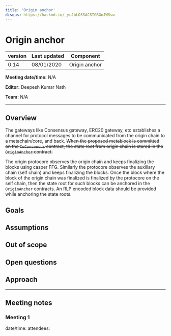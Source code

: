 ```yaml
---
title: 'Origin anchor'
disqus: https://hackmd.io/_ycJbLOSSACSTGBGnJWSsw
---
```


Origin anchor
===

| version | Last updated | Component          |
| ------- | ------------ | ------------------ |
| 0.14    | 08/01/2020    | Origin anchor |

**Meeting date/time:** N/A

**Editor:** Deepesh Kumar Nath

**Team:** N/A

---

## Overview
The gateways like Consensus gateway, ERC20 gateway, etc establishes a channel for protocol messages to be communicated from the origin chain to a metachain/core, and back. 
~~When the proposed metablock is committed on the `CoConsensus` contract, the state root from origin chain is stored in the `OriginAnchor` contract.~~

The origin protocore observes the origin chain and keeps finalizing the blocks using casper FFG. Similarly the protocore observes the auxiliary chain (self chain) and keeps finalizing the blocks. Once the block where the block of the origin chain was finalized is finalized by the protocore on the self chain, then the state root for such blocks can be anchored in the `OriginAnchor` contracts.
An RLP encoded block data should be provided while anchoring the state roots.

## Goals


## Assumptions

## Out of scope


## Open questions

## Approach
---
## Meeting notes
### Meeting 1
date/time:
attendees:
